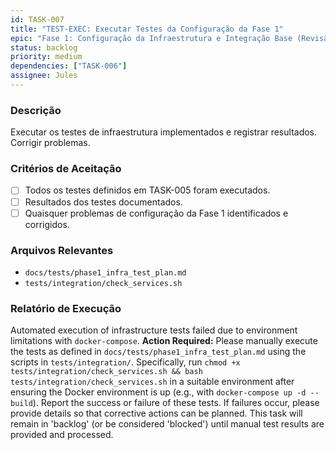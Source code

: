 ```yaml
---
id: TASK-007
title: "TEST-EXEC: Executar Testes da Configuração da Fase 1"
epic: "Fase 1: Configuração da Infraestrutura e Integração Base (Revisão e Testes)"
status: backlog
priority: medium
dependencies: ["TASK-006"]
assignee: Jules
---
```


### Descrição

Executar os testes de infraestrutura implementados e registrar resultados. Corrigir problemas.

### Critérios de Aceitação

- [ ] Todos os testes definidos em TASK-005 foram executados.
- [ ] Resultados dos testes documentados.
- [ ] Quaisquer problemas de configuração da Fase 1 identificados e corrigidos.

### Arquivos Relevantes

* `docs/tests/phase1_infra_test_plan.md`
* `tests/integration/check_services.sh`

### Relatório de Execução

Automated execution of infrastructure tests failed due to environment limitations with `docker-compose`.
**Action Required:** Please manually execute the tests as defined in `docs/tests/phase1_infra_test_plan.md` using the scripts in `tests/integration/`.
Specifically, run `chmod +x tests/integration/check_services.sh && bash tests/integration/check_services.sh` in a suitable environment after ensuring the Docker environment is up (e.g., with `docker-compose up -d --build`).
Report the success or failure of these tests. If failures occur, please provide details so that corrective actions can be planned.
This task will remain in 'backlog' (or be considered 'blocked') until manual test results are provided and processed.
